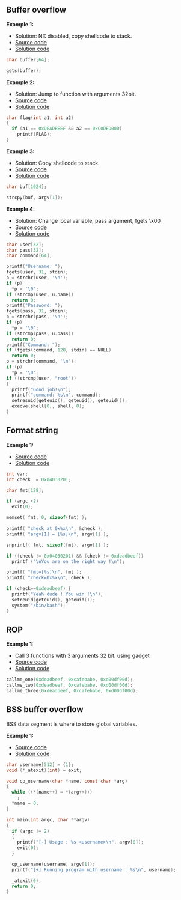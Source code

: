 ## Buffer overflow

**Example 1:**

- Solution: NX disabled, copy shellcode to stack.
- [Source code](https://github.com/ByamB4/CCC/blob/master/Binary%20Exploitation/examples/src/buffer-overflow-shellcode-1.c)
- [Solution code](https://github.com/ByamB4/CCC/blob/master/Binary%20Exploitation/examples/src/buffer-overflow-shellcode-1.py)

```c
char buffer[64];

gets(buffer);
```

**Example 2:**

- Solution: Jump to function with arguments 32bit.
- [Source code](https://github.com/ByamB4/CCC/blob/master/Binary%20Exploitation/examples/src/buffer-overflow-jump-1.c)
- [Solution code](https://github.com/ByamB4/CCC/blob/master/Binary%20Exploitation/examples/src/buffer-overflow-jump-1.py)

```c
char flag(int a1, int a2)
{
  if (a1 == 0xDEADBEEF && a2 == 0xC0DED00D)
    printf(FLAG);
}
```

**Example 3:**

- Solution: Copy shellcode to stack.
- [Source code]()
- [Solution code]()

```c
char buf[1024];

strcpy(buf, argv[1]);
```

**Example 4:**

- Solution: Change local variable, pass argument, fgets \x00
- [Source code]()
- [Solution code]()

```c
char user[32];
char pass[32];
char command[64];

printf("Username: ");
fgets(user, 31, stdin);
p = strchr(user, '\n');
if (p)
  *p = '\0';
if (strcmp(user, u.name))
  return 0;
printf("Password: ");
fgets(pass, 31, stdin);
p = strchr(pass, '\n');
if (p)
  *p = '\0';
if (strcmp(pass, u.pass))
  return 0;
printf("Command: ");
if (fgets(command, 128, stdin) == NULL)
  return 0;
p = strchr(command, '\n');
if (p)
  *p = '\0';
if (!strcmp(user, "root"))
{
  printf("Good job!\n");
  printf("command: %s\n", command);
  setresuid(geteuid(), geteuid(), geteuid());
  execve(shell[0], shell, 0);
}
```

## Format string

**Example 1:**

- [Source code](https://github.com/ByamB4/CCC/blob/master/Binary%20Exploitation/examples/src/format-string-1.c)
- [Solution code](https://github.com/ByamB4/CCC/blob/master/Binary%20Exploitation/examples/src/format-string-1.py)

```c
int var;
int check  = 0x04030201;

char fmt[128];

if (argc <2)
  exit(0);

memset( fmt, 0, sizeof(fmt) );

printf( "check at 0x%x\n", &check );
printf( "argv[1] = [%s]\n", argv[1] );

snprintf( fmt, sizeof(fmt), argv[1] );

if ((check != 0x04030201) && (check != 0xdeadbeef))
  printf ("\nYou are on the right way !\n");

printf( "fmt=[%s]\n", fmt );
printf( "check=0x%x\n", check );

if (check==0xdeadbeef) {
  printf("Yeah dude ! You win !\n");
  setreuid(geteuid(), geteuid());
  system("/bin/bash");
}
```

## ROP

**Example 1:**

- Call 3 functions with 3 arguments 32 bit. using gadget
- [Source code](https://github.com/ByamB4/CCC/blob/master/Binary%20Exploitation/examples/src/format-string-1.c)
- [Solution code](https://github.com/ByamB4/CCC/blob/master/Binary%20Exploitation/examples/src/format-string-1.py)

```c
callme_one(0xdeadbeef, 0xcafebabe, 0xd00df00d);
callme_two(0xdeadbeef, 0xcafebabe, 0xd00df00d);
callme_three(0xdeadbeef, 0xcafebabe, 0xd00df00d);
```

## BSS buffer overflow

BSS data segment is where to store global variables.

**Example 1:**

- [Source code](https://github.com/ByamB4/CCC/blob/master/Binary%20Exploitation/examples/src/bss-overflow-1.c)
- [Solution code](https://github.com/ByamB4/CCC/blob/master/Binary%20Exploitation/examples/src/bss-overflow-1.py)

```c
char username[512] = {1};
void (*_atexit)(int) = exit;

void cp_username(char *name, const char *arg)
{
  while ((*(name++) = *(arg++)))
    ;
  *name = 0;
}

int main(int argc, char **argv)
{
  if (argc != 2)
  {
    printf("[-] Usage : %s <username>\n", argv[0]);
    exit(0);
  }

  cp_username(username, argv[1]);
  printf("[+] Running program with username : %s\n", username);

  _atexit(0);
  return 0;
}
```
